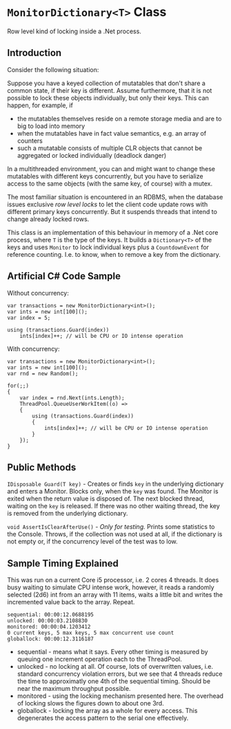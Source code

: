 # `MonitorDictionary<T>` Class

Row level kind of locking inside a .Net process.

## Introduction

Consider the following situation:

Suppose you have a keyed collection of mutatables that don't
share a common state, if their key is different. Assume furthermore,
that it is not possible to lock these objects individually, but only
their keys. This can happen, for example, if 

* the mutatables themselves reside on a remote storage media and are 
  to big to load into memory
* when the mutatables have in fact value semantics, e.g. an array of
  counters
* such a mutatable consists of multiple CLR objects that cannot be
  aggregated or locked individually (deadlock danger)

In a multithreaded environment, you can and might want to
change these mutatables with different keys concurrently, but you have to
serialize access to the same objects (with the same key, of course) with
a mutex.

The most familiar situation is encountered in an RDBMS, when the database
issues exclusive *row level locks* to let the client code update rows
with different primary keys concurrently. But it suspends threads that
intend to change already locked rows.

This class is an implementation of this behaviour in memory of a .Net
core process, where `T` is the type of the keys. It builds a
`Dictionary<T>` of the keys and uses `Monitor` to lock individual keys
plus a `CountdownEvent` for reference counting. I.e. to know, when
to remove a key from the dictionary.

## Artificial C# Code Sample

Without concurrency:

````
var transactions = new MonitorDictionary<int>();
var ints = new int[100]();
var index = 5;

using (transactions.Guard(index))
    ints[index]++; // will be CPU or IO intense operation
````

With concurrency:

````
var transactions = new MonitorDictionary<int>();
var ints = new int[100]();
var rnd = new Random();

for(;;)
{
    var index = rnd.Next(ints.Length);
    ThreadPool.QueueUserWorkItem((o) =>
    {
        using (transactions.Guard(index))
        {
            ints[index]++; // will be CPU or IO intense operation
        }
    });
}
````

## Public Methods

`IDisposable Guard(T key)` - Creates or finds `key` in the underlying
dictionary and enters a Monitor. Blocks only, when the `key` was found.
The Monitor is exited when the return value is disposed of. The next
blocked thread, waiting on the `key` is released. If there was no other
waiting thread, the key is removed from the underlying dictionary.

`void AssertIsClearAfterUse()` - *Only for testing.* Prints some
statistics to the Console. Throws, if the collection was not used at all,
if the dictionary is not empty or, if the concurrency level of the
test was to low.

## Sample Timing Explained

This was run on a current Core i5 processor, i.e. 2 cores 4 threads.
It does busy waiting to simulate CPU intense work, however, it reads a randomly selected (2d6) int from an array with 11 items, waits a little bit and writes the incremented value back to the array. Repeat.

````
sequential: 00:00:12.0688195
unlocked: 00:00:03.2108830
monitored: 00:00:04.1203412
0 current keys, 5 max keys, 5 max concurrent use count
globallock: 00:00:12.3116187
````

* sequential - means what it says. Every other timing is measured
  by queuing one increment operation each to the ThreadPool.
* unlocked - no locking at all. Of course, lots of overwritten values,
  i.e.  standard concurrency violation errors, but we see that 4
  threads reduce the time to approximatly one 4th
  of the sequential timing. Should be near the maximum throughput
  possible.
* monitored - using the locking mechanism presented here. The overhead
  of locking slows the figures down to about one 3rd.
* globallock - locking the array as a whole for every access. This      
  degenerates the access pattern to the serial one effectively.
  
